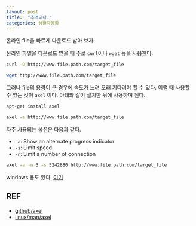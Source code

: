 ```yaml
---
layout: post
title:  "추억되다."
categories: 생활자동화
---
```


온라인 file을 빠르게 다운로드 받아 보자.

온라인 파일을 다운로드 받을 때 주로 `curl`이나 `wget` 등을 사용한다.

```bash
curl -O http://www.file.path.com/target_file
```

```bash
wget http://www.file.path.com/target_file
```

그러나 file의 용량이 큰 경우에 속도가 느려 오래 기다려야 할 수 있다. 이럴 때 사용할 수 있는 것이 `axel` 이다. 아래와 같이 설치한 뒤에 사용하며 된다.

```bash
apt-get install axel
```

```bash
axel -a http://www.file.path.com/target_file
```

자주 사용되는 옵션은 다음과 같다.

* `-a`: Show an alternate progress indicator
* `-s`: Limit speed
* `-n`: Limit a number of connection

```bash
axel -a -n 3 -s 5242880 http://www.file.path.com/target_file
```

windows 용도 있다. [여기](https://github.com/Rergis/axel-for-windows)

## REF

* [github/axel](https://github.com/axel-download-accelerator/axel)
* [linux/man/axel](https://linux.die.net/man/1/axel)
